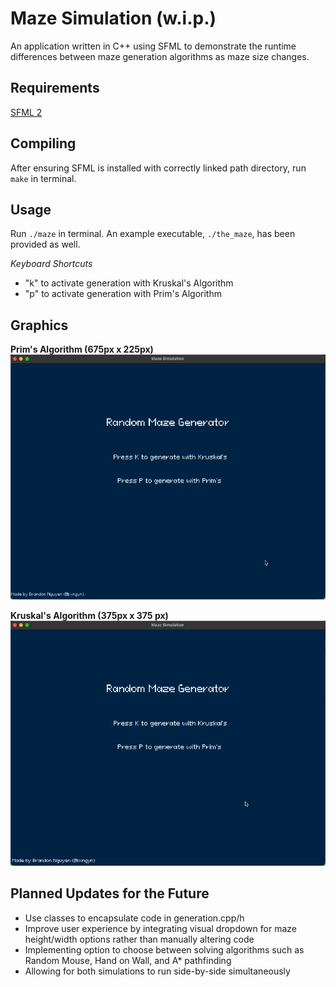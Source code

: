 Maze Simulation (w.i.p.)
===================

An application written in C++ using SFML to demonstrate the runtime differences between maze generation algorithms as maze size changes.

Requirements
---------

[SFML 2](https://www.sfml-dev.org/download.php)

Compiling
---------

After ensuring SFML is installed with correctly linked path directory, run `make` in terminal.

Usage
-----
Run `./maze` in terminal. An example executable, `./the_maze`, has been provided as well.

*Keyboard Shortcuts*
- "k" to activate generation with Kruskal's Algorithm
- "p" to activate generation with Prim's Algorithm

Graphics
-----

**Prim's Algorithm (675px x 225px)**
![](https://github.com/bxngyn/maze-simulation/blob/main/resource/prims.gif)

**Kruskal's Algorithm (375px x 375 px)**
![](https://github.com/bxngyn/maze-simulation/blob/main/resource/kruskal.gif)

Planned Updates for the Future
-----
- Use classes to encapsulate code in generation.cpp/h
- Improve user experience by integrating visual dropdown for maze height/width options rather than manually altering code
- Implementing option to choose between solving algorithms such as Random Mouse, Hand on Wall, and A* pathfinding
- Allowing for both simulations to run side-by-side simultaneously
